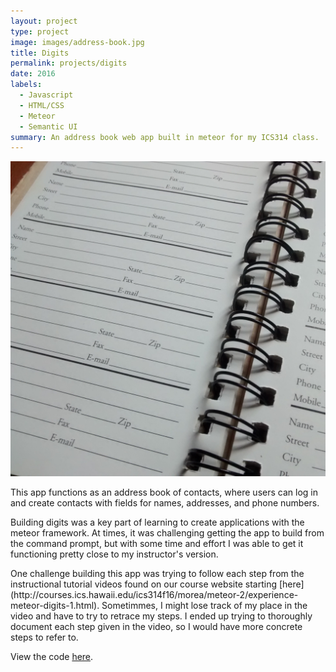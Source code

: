 ```yaml
---
layout: project
type: project
image: images/address-book.jpg
title: Digits
permalink: projects/digits
date: 2016
labels:
  - Javascript
  - HTML/CSS
  - Meteor
  - Semantic UI
summary: An address book web app built in meteor for my ICS314 class.
---
```



<img class="ui medium right floated rounded image" src="../images/address-book.jpg">

<P>This app functions as an address book of contacts, where users can log in and create contacts with fields for names, addresses, and phone numbers.</p> 

<p>Building digits was a key part of learning to create applications with the meteor framework. At times, it was challenging getting the app to build from the command prompt, but with some time and effort I was able to get it functioning pretty close to my instructor's version.</p>

<p>One challenge building this app was trying to follow each step from the instructional tutorial videos found on our course website starting [here](http://courses.ics.hawaii.edu/ics314f16/morea/meteor-2/experience-meteor-digits-1.html). Sometimmes, I might lose track of my place in the video and have to try to retrace my steps. I ended up trying to thoroughly document each step given in the video, so I would have more concrete steps to refer to.</p>





View the code [here](https://github.com/matthew-schultz/digits).

